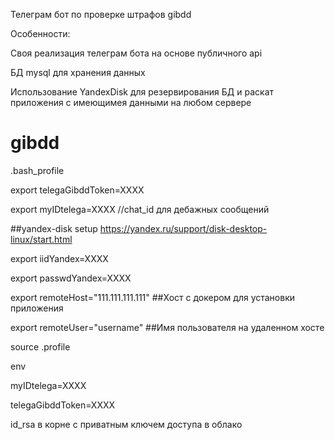 Телеграм бот по проверке штрафов gibdd

Оcобенности:

Своя реализация телеграм бота на основе публичного api

БД mysql для хранения данных

Использование YandexDisk для резервирования БД и раскат приложения с имеющимея данными на любом сервере


# gibdd

.bash_profile

export telegaGibddToken=XXXX

export myIDtelega=XXXX //chat_id для дебажных сообщений

##yandex-disk setup https://yandex.ru/support/disk-desktop-linux/start.html

export iidYandex=XXXX

export passwdYandex=XXXX

export remoteHost="111.111.111.111" ##Хост с докером для установки приложения

export remoteUser="username" ##Имя пользователя на удаленном хосте

source .profile

env

myIDtelega=XXXX

telegaGibddToken=XXXX

id_rsa в корне с приватным ключем доступа в облако
